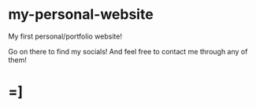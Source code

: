 # my-personal-website
My first personal/portfolio website!

Go on there to find my socials!
And feel free to contact me through any of them!

# =]